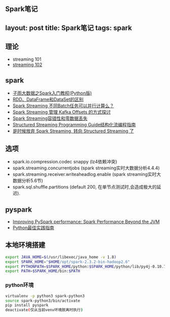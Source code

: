 Spark笔记
---
layout: post
title: Spark笔记
tags: spark
---


## 理论

- streaming 101
- [streaming 102](http://limuzhi.com/2017/04/09/%E6%B5%81%E5%BC%8F%E8%B6%85%E8%B6%8A%E6%89%B9%E9%87%8F-Streaming%20102%E7%BF%BB%E8%AF%91/)

## spark

- [子雨大数据之Spark入门教程(Python版)](http://dblab.xmu.edu.cn/blog/1709-2/)
- [RDD、DataFrame和DataSet的区别](https://www.jianshu.com/p/c0181667daa0)
- [Spark Streaming 不同Batch任务可以并行计算么？](https://www.jianshu.com/p/ab3810a4de97)
- [Spark Streaming 管理 Kafka Offsets 的方式探讨](https://www.jianshu.com/p/ef3f15cf400d)
- [Spark Streaming容错性和零数据丢失](https://zhuanlan.zhihu.com/p/26297594)
- [Structured Streaming Programming Guide结构化流编程指南](https://www.cnblogs.com/swordfall/p/8435987.html)
- [是时候放弃 Spark Streaming, 转向 Structured Streaming 了](https://zhuanlan.zhihu.com/p/51883927)

## 选项

- spark.io.compression.codec snappy (lz4依赖冲突)
- spark.streaming.concurrentjobs (spark streaming实时大数据分析4.4.4)
- spark.streaming.receiver.writeaheadlog.enable (spark streaming实时大数据分析5.6节)
- spark.sql.shuffle.partitions (default 200, 在单节点测试时,会造成极大的延迟).

## pyspark

- [Improving PySpark performance: Spark Performance Beyond the JVM](http://bit.ly/2bx89bn)
- [Python最佳实践指南](https://pythonguidecn.readthedocs.io/zh/latest/)

## 本地环境搭建

```sh
export JAVA_HOME=$(/usr/libexec/java_home -v 1.8)
export SPARK_HOME="$HOME/opt/spark-2.3.2-bin-hadoop2.6"
export PYTHONPATH=$SPARK_HOME/python:$SPARK_HOME/python/lib/py4j-0.10.7-src.zip:$PYTHONPATH
export PATH=$SPARK_HOME/bin:$PATH
```

### python环境

```sh
virtualenv -p python3 spark-python3
source spark-python3/bin/activate
pip install pyspark
deactivate(仅从当前venv环境脱离时执行)
```

